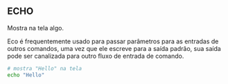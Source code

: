 ## ECHO

Mostra na tela algo.

Eco é frequentemente usado para passar parâmetros para as entradas de outros comandos, uma vez que ele escreve para a saída padrão, sua saída pode ser canalizada para outro fluxo de entrada de comando.

```sh
# mostra "Hello" na tela
echo "Hello"
```